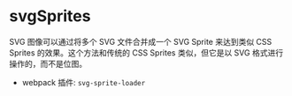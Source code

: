 # svgSprites

SVG 图像可以通过将多个 SVG 文件合并成一个 SVG Sprite 来达到类似 CSS Sprites 的效果。这个方法和传统的 CSS Sprites 类似，但它是以 SVG 格式进行操作的，而不是位图。

- webpack 插件: `svg-sprite-loader`